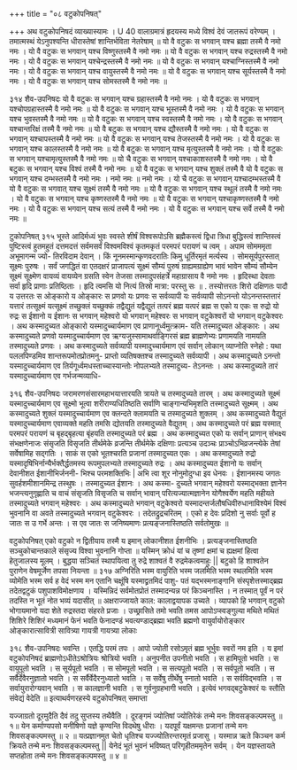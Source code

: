 +++
title = "०८ वटुकोपनिषत्"

+++
अथ वटुकोपनिषदं व्याख्यास्यामः । 
U 40 
वालाग्रमात्रं हृदयस्य मध्ये विश्वं देवं जातरूपं वरेण्यम् । तमात्मस्थं येऽनुपश्यन्ति धीरास्तेषां शान्तिर्भविता नेतरेषाम् ॥ यो वै वटुकः स भगवान् यश्च ब्रह्मा तस्मै वै नमो नमः । यो वै वटुकः स भगवान् यश्च विष्णुस्तस्मै वै नमो नमः ॥ यो वै वटुकः स भगवान् यश्च रुद्रस्तस्मै वै नमो नमः । यो वै वटुकः स भगवान् यश्चेन्द्रस्तस्मै वै नमो नमः ॥ यो वै वटुकः स भगवान् यश्चाग्निस्तस्मै वै नमो नमः । यो वै वटुकः स भगवान् यश्च वायुस्तस्मै वै नमो नमः ॥ यो वै वटुकः स भगवान् यश्च सूर्यस्तस्मै वै नमो नमः । यो वै वटुकः स भगवान् यश्च सोमस्तस्मै वै नमो नमः ॥ 
 
३१४ 
शैव-उपनिषदः 
यो वै वटुकः स भगवान् यश्च ग्रहास्तस्मै वै नमो नमः । यो वै वटुकः स भगवान् यश्चोपग्रहास्तस्मै वै नमो नमः ॥ यो वै वटुकः स भगवान् यश्च भूस्तस्मै वै नमो नमः । यो वै वटुकः स भगवान् यश्च भुवस्तस्मै वै नमो नमः ॥ यो वै वटुकः स भगवान् यश्च स्वस्तस्मै वै नमो नमः । यो वै वटुकः स भगवान् यश्चान्तरिक्षं तस्मै वै नमो नमः ॥ यो वै बटुकः स भगवान् यश्च द्यौस्तस्मै वै नमो नमः । यो वै वटुकः स भगवान् यश्चापस्तस्मै वै नमो नमः ॥ यो वै वटुकः स भगवान् यश्च तेजस्तस्मै वै नमो नमः । यो वै वटुकः स भगवान् यश्च कालस्तस्मै वै नमो नमः ॥ यो वै बटुकः स भगवान् यश्च मृत्युस्तस्मै वै नमो नमः । यो वै वटुकः स भगवान् यश्चामृत्युस्तस्मै वै नमो नमः ॥ यो चै वटुकः स भगवान् यश्चाकाशस्तस्मै वै नमो नमः । यो वै बटुकः स भगवान् यश्च विश्वं तस्मै वै नमो नमः ॥ यो वै वटुकः स भगवान् यश्च शुक्लं तस्मै वै यो वै वटुकः स भगवान् यश्च दम्भस्तस्मै वै 
नमो नमः । 
नमो नमः ॥ 
नमो नमः । 
यो चै वटुकः स भगवान् यश्चादम्भस्तस्मै वै यो वै वटुकः स भगवात् यश्च सूक्ष्मं तस्मै वै नमो नमः ॥ यो वै वटुकः स भगवान् यश्च स्थूलं तस्मै वै नमो नमः । यो वै वटुकः स भगवान् यश्च कृष्णस्तस्मै वै नमो नमः ॥ यो वै वटुकः स भगवान् यश्चाकृष्णस्तस्मै वै नमो नमः । यो वै वटुकः स भगवान् यश्च सत्यं तस्मै वै नमो नमः । यो वै वटुकः स भगवान् यश्च सर्वे तस्मै वै नमो नमः ॥ 
 
टुकोपनिषत् 
३१५ 
भूस्ते आदिर्मध्यं भुवः स्वस्ते शीर्षं विश्वरूपोऽसि ब्रह्मैकस्त्वं द्विधा त्रिधा बुद्धिस्त्वं शान्तिस्त्वं पुष्टिस्त्वं हुतमहुतं दत्तमदत्तं सर्वमसर्वं विश्वमविश्वं कृतमकृतं परमपरं परायणं च त्वम् । अपाम सोमममृता अभूमागन्म ज्यो- तिरविदाम देवान् । किं नूनमस्मान्कृणवदरातिः किमु धूर्तिरमृतं मर्त्यस्य । सोमसूर्यपुरस्तात् सूक्ष्मः पुरुषः । सर्वं जगद्धितं वा एतदक्षरं प्राजापत्यं सूक्ष्मं सौम्यं पुरुषं ग्राह्यमग्राह्येण भावं भावेन सौम्यं सौम्येन सूक्ष्मं सूक्ष्मेण वायव्यं वायव्येन ग्रसति स्वेन तेजसा तस्मादुपसंहर्त्रे महाग्रासाय वै नमो नमः । 
हृदिस्था देवताः सर्वा हृदि प्राणाः प्रतिष्ठिताः । 
हृदि त्वमसि यो नित्यं तिस्रो मात्रा: परस्तु सः ॥ 
. 
तस्योत्तरतः शिरो दक्षिणतः पादौ य उत्तरतः स ओङ्कारो य ओङ्कारः स प्रणवो यः प्रणवः स सर्वव्यापी यः सर्वव्यापी सोऽनन्तो योऽनन्तस्तत्तारं यत्तारं तत्सूक्ष्मं यत्सूक्ष्मं तच्छुक्लं यच्छुक्कं तद्वैद्युतं यद्वैद्युतं तत्परं ब्रह्म यत्परं ब्रह्म स एको य एकः स रुद्रो यो रुद्रः स ईशानो य ईशानः स भगवान् महेश्वरो यो भगवान् महेश्वरः स भगवान् वटुकेश्वरों यो भगवान् वटुकेश्वरः । 
अथ कस्मादुच्यत ओङ्कारो यस्मादुच्चार्यमाण एव प्राणानूर्ध्वमुत्क्राम- यति तस्मादुच्यत ओङ्कारः । अथ कस्मादुच्यते प्रणवो यस्मादुच्चार्यमाण एव ऋग्यजुस्सामाथर्वाङ्गिरसं ब्रह्म ब्राह्मणेभ्यः प्रणामयति नामयति तस्मादुच्यते प्रणवः । अथ कस्मादुच्यते सर्वव्यापी यस्मादुच्चार्यमाण एवं सर्वान् लोकान् व्याप्नोति स्नेहो : यथा पललपिण्डमिव शान्तरूपमोतप्रोतमनु- प्राप्तो व्यतिषक्तश्च तस्मादुच्यते सर्वव्यापी । अथ कस्मादुच्यते ऽनन्तो यस्मादुच्चार्यमाण एव तिर्यगूर्ध्वमधस्ताच्चास्यान्तोः नोपलभ्यते तस्मादुच्य- तेऽनन्तः । अथ कस्मादुच्यते तारं यस्मादुच्चार्यमाण एव गर्भजन्मव्याधि- 
 
३१६ 
शैव-उपनिषदः 
जरामरणसंसारमहाभयात्तारयति त्रायते च तस्मादुच्यते तारम् । अथ कस्मादुच्यते सूक्ष्मं यस्मादुच्चार्यमाण एव सूक्ष्मो भूत्वा शरीराण्यधितिष्ठति सर्वाणि चाङ्गान्यभिमृशति तस्मादुच्यते सूक्ष्मम् । अथ कस्मादुच्यते शुक्लं यस्मादुच्चार्यमाण एव क्लन्दते क्लामयति च तस्मादुच्यते शुक्लम् । अथ कस्मादुच्यते वैद्युतं यस्मादुच्चार्यमाण एवाव्यक्ते महति तमसि द्योतयति तस्मादुच्यते वैद्युतम् । अथ कस्मादुच्यते परं ब्रह्म यस्मात् परमपरं परायणं च बृहद्बृहत्या बृंहयति तस्मादुच्यते परं ब्रह्म । अथ कस्मादुच्यत एको यः सर्वान् प्राणान् संभक्ष्य संभक्षणेनाजः संसृजति विसृजति तीर्थमेके व्रजन्ति तीर्थमेके दक्षिणाः प्रत्यञ्च उदञ्चः प्राञ्चोऽभिव्रजन्त्येके तेषां सर्वेषामिह सद्गतिः । साकं स एको भूतश्चरति प्रजानां तस्मादुच्यत एकः । अथ कस्मादुच्यते रुद्रो यस्मादृषिभिर्नान्यैर्भक्तैर्द्धतमस्य रूपमुपलभ्यते तस्मादुच्यते रुद्रः । अथ कस्मादुच्यत ईशानो यः सर्वान् देवानीशत ईशानीभिर्जननी- भिश्च परमशक्तिभिः | अभि त्वा शूर नोनुमोदुग्धा इव धेनवः । ईशानमस्य जगतः सुवर्हशमीशानमिन्द्र तस्थुषः । तस्मादुच्यत ईशानः । अथ कस्मा- दुच्यते भगवान् महेश्वरो यस्माद्भक्ता ज्ञानेन भजन्त्यनुगृह्णाति च वाचं संसृजति विसृजति च सर्वान् भावान् परित्यज्यात्मज्ञानेन योगैश्वर्येण महति महीयते तस्मादुच्यते भगवान् महेश्वरः । अथ कस्मादुच्यते भगवान् वटुकेश्वरो यस्मादन्तर्जलौषधिवीरुधानाविश्येमं विश्वं भुवनानि वा अवते तस्मादुच्यते भगवान् वटुकेश्वरः । तदेतद्रुद्रचरितम् । 
एको ह देवः प्रदिशो नु सर्वाः 
पूर्वो ह जातः स उ गर्भे अन्तः । स एव जातः स जनिष्यमाणः 
प्रत्यङ्जनास्तिष्ठति सर्वतोमुखः ॥ 
 
वटुकोपनिषत् 
एको वटुको न द्वितीयाय तस्मै 
य इमान् लोकानीशत ईशनीभिः । प्रत्यङ्जनास्तिष्ठति सञ्चुकोचान्तकाले 
संसृज्य विश्वा भुवनानि गोप्ता ॥ यस्मिन् क्रोधं यां च तृष्णां क्षमां च 
ह्यक्षमां हित्वा हेतुजालस्य मूलम् । 
बुद्धया सञ्चितं स्थापयित्वा तु रुद्रे 
शाश्वतं वै रुद्रमेकत्वमाहुः || 
बटुको हि शाश्वतेन पुराणेन 
वेषमूर्जेण तपसा नियन्ता ॥ 
३१७ 
अग्निरिति भस्म वायुरिति भस्म जलमिति भस्म स्थलमिति भस्म व्योमेति भस्म सर्व ह वेदं भस्म मन एतानि चक्षूंषि यस्माद्व्रतमिदं पाशु- पतं यद्भस्मनाङ्गानि संस्पृशेत्तस्माद्ब्रह्म तदेतद्वटुकं पशुपाशविमोक्षणाय । 
यस्मिन्निदं सर्वमोतप्रोतं 
तस्मादन्यन्न परं किञ्चनास्ति । 
न तस्मात् पूर्वं न परं तदस्ति 
न भूतं नोत भव्यं यदासीत् ॥ अक्षराज्जायते काल: कालाद्वयापक उच्यते । 
व्यापको हि भगवान् वटुको भोगायमानो यदा शेते रुद्रस्तदा संहरते प्रजाः । उच्छ्रासिते तमो भवति तमस आपोऽप्स्वङ्गुल्या मथिते मथितं शिशिरे शिशिरं मध्यमानं फेनं भवति फेनादण्डं भवत्यण्डाद्ब्रह्मा भवति ब्रह्मणो वायुर्वायोरोङ्कार ओङ्कारात्सावित्री सावित्र्या गायत्री गायत्र्या लोकाः 
 
३१८ 
शैव-उपनिषदः 
भवन्ति । एतद्धि परमं तपः । आपो ज्योती रसोऽमृतं ब्रह्म भूर्भुवः स्वरों नम इति । 
य इमां वटुकोपनिषदं ब्राह्मणोऽधीतेऽश्रोत्रियः श्रोत्रियो भवति । अनुपनीत उपनीतो भवति । स हामिपूतो भवति । स वायुपूतो भवति । स सूर्यपूतो भवति । स सोमपूतो भवति । स सत्यपूतो भवति । स सर्वपूतो भवति । स सर्वैर्देवैरनुज्ञातो भवति । स सर्वैर्वेदैरनुध्यातो भवति । स सर्वेषु तीर्थेषु स्नातो भवति । स सर्वविद्भवति । स सर्वायुरारोग्यवान् भवति । स कालज्ञानी भवति । स गुर्वनुग्रहभागी भवति । इत्येवं भगवद्बटुकेश्वरं यः स्तौति संवेद्यं वेदेति ॥ 
इत्याथर्वणरहस्ये वटुकोपनिषत् समाप्ता 

यज्जाग्रतो दूरमुदैति दैवं तदु सुप्तस्य तथैवैति । 
दूरङ्गमं ज्योतिषां ज्योतिरेकं तन्मे मनः शिवसङ्कल्पमस्तु ॥१॥ येन कर्माण्यपसो मनीषिणो यज्ञे कृण्वन्ति विदथेषु धीराः । यदपूर्वं यक्षमन्तः प्रजानां तन्मे मनः शिवसङ्कल्पमस्तु ॥ २ ॥ यत्प्रज्ञानमुत चेतो धृतिश्च यज्ज्योतिरन्तरमृतं प्रजासु । यस्मान्न ऋते किञ्चन कर्म क्रियते तन्मे मनः शिवसङ्कल्पमस्तु || येनेदं भूतं भुवनं भविष्यत् परिगृहीतममृतेन सर्वम् । 
येन यज्ञस्तायते सप्तहोता तन्मे मनः शिवसङ्कल्पमस्तु ॥ ४ ॥ 
